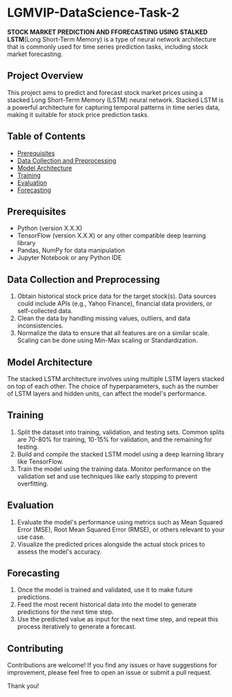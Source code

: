 # **LGMVIP-DataScience-Task-2**  
**STOCK MARKET PREDICTION AND FFORECASTING USING STALKED LSTM**(Long Short-Term Memory) is a type of neural network architecture that is commonly used for time series prediction tasks, including stock market forecasting.  


## Project Overview
This project aims to predict and forecast stock market prices using a stacked Long Short-Term Memory (LSTM) neural network. Stacked LSTM is a powerful architecture for capturing temporal patterns in time series data, making it suitable for stock price prediction tasks.

## Table of Contents
- [Prerequisites](#prerequisites)
- [Data Collection and Preprocessing](#data-collection-and-preprocessing)
- [Model Architecture](#model-architecture)
- [Training](#training)
- [Evaluation](#evaluation)
- [Forecasting](#forecasting)


## Prerequisites
- Python (version X.X.X)
- TensorFlow (version X.X.X) or any other compatible deep learning library
- Pandas, NumPy for data manipulation
- Jupyter Notebook or any Python IDE

## Data Collection and Preprocessing
1. Obtain historical stock price data for the target stock(s). Data sources could include APIs (e.g., Yahoo Finance), financial data providers, or self-collected data.
2. Clean the data by handling missing values, outliers, and data inconsistencies.
3. Normalize the data to ensure that all features are on a similar scale. Scaling can be done using Min-Max scaling or Standardization.

## Model Architecture
The stacked LSTM architecture involves using multiple LSTM layers stacked on top of each other. The choice of hyperparameters, such as the number of LSTM layers and hidden units, can affect the model's performance.

## Training
1. Split the dataset into training, validation, and testing sets. Common splits are 70-80% for training, 10-15% for validation, and the remaining for testing.
2. Build and compile the stacked LSTM model using a deep learning library like TensorFlow.
3. Train the model using the training data. Monitor performance on the validation set and use techniques like early stopping to prevent overfitting.

## Evaluation
1. Evaluate the model's performance using metrics such as Mean Squared Error (MSE), Root Mean Squared Error (RMSE), or others relevant to your use case.
2. Visualize the predicted prices alongside the actual stock prices to assess the model's accuracy.

## Forecasting
1. Once the model is trained and validated, use it to make future predictions.
2. Feed the most recent historical data into the model to generate predictions for the next time step.
3. Use the predicted value as input for the next time step, and repeat this process iteratively to generate a forecast.

## Contributing
Contributions are welcome! If you find any issues or have suggestions for improvement, please feel free to open an issue or submit a pull request.

Thank you!


